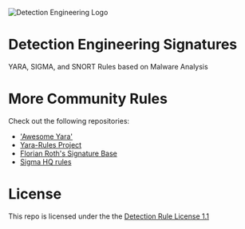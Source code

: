 ![Detection Engineering Logo](https://www.jaiminton.com/assets/images/DetectEng.jpg)
# Detection Engineering Signatures
YARA, SIGMA, and SNORT Rules based on Malware Analysis

# More Community Rules
Check out the following repositories:
- ['Awesome Yara'](https://github.com/InQuest/awesome-yara)
- [Yara-Rules Project](https://github.com/Yara-Rules/rules)
- [Florian Roth's Signature Base](https://github.com/Neo23x0/signature-base)
- [Sigma HQ rules](https://github.com/SigmaHQ/sigma)

# License
This repo is licensed under the the [Detection Rule License 1.1](https://github.com/Neo23x0/signature-base/blob/master/LICENSE)

